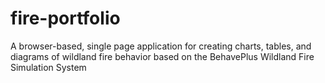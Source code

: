 # fire-portfolio
A browser-based, single page application for creating charts, tables, and diagrams of wildland fire behavior based on the BehavePlus Wildland Fire Simulation System
